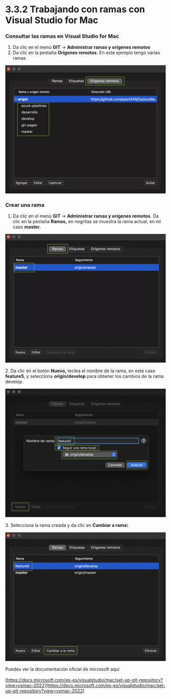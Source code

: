 # 3.3.2 Trabajando con ramas con Visual Studio for Mac

### Consultar las ramas en Visual Studio for Mac

1. Da clic en el menú **GIT** -> **Administrar ramas y orígenes remotos**
2. Da clic en la pestaña **Orígenes remotos.** En este ejemplo tengo varias ramas

![](<../../../.gitbook/assets/image (618).png>)

### Crear una rama

1. Da clic en el menú **GIT** -> **Administrar ramas y orígenes remotos.** Da clic en la pestaña **Ramas,** en negritas se muestra la rama actual, en mi caso **master.**

![](<../../../.gitbook/assets/image (614) (1).png>)

2\. Da clic en el botón **Nuevo,** teclea el nombre de la rama, en este caso **feature5**, y selecciona **origin/develop** para obtener los cambios de la rama develop.

![](<../../../.gitbook/assets/image (625) (1) (1).png>)

3\. Selecciona la rama creada y da clic en **Cambiar a rama**\


![](<../../../.gitbook/assets/image (624) (1) (1) (1).png>)

Puedes ver la documentación oficial de microsoft aquí\
\
[https://docs.microsoft.com/es-es/visualstudio/mac/set-up-git-repository?view=vsmac-2022](https://docs.microsoft.com/es-es/visualstudio/mac/set-up-git-repository?view=vsmac-2022)

